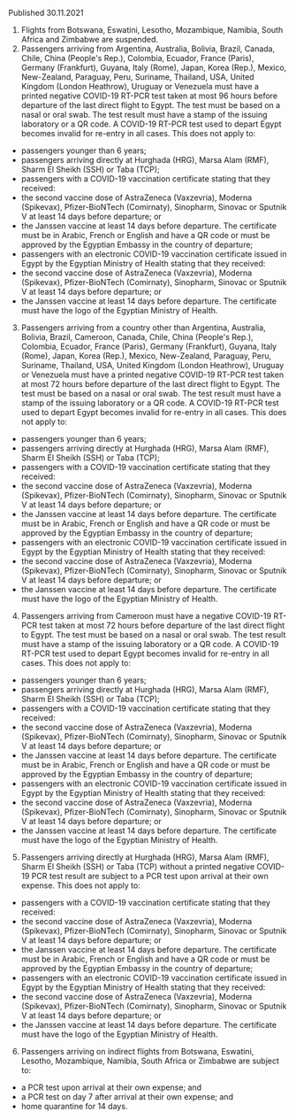 Published 30.11.2021
1. Flights from Botswana, Eswatini, Lesotho, Mozambique, Namibia, South Africa and Zimbabwe are suspended.
2. Passengers arriving from Argentina, Australia, Bolivia, Brazil, Canada, Chile, China (People's Rep.), Colombia, Ecuador, France (Paris), Germany (Frankfurt), Guyana, Italy (Rome), Japan, Korea (Rep.), Mexico, New-Zealand, Paraguay, Peru, Suriname, Thailand, USA, United Kingdom (London Heathrow), Uruguay or Venezuela must have a printed negative COVID-19 RT-PCR test taken at most 96 hours before departure of the last direct flight to Egypt. The test must be based on a nasal or oral swab. The test result must have a stamp of the issuing laboratory or a QR code. A COVID-19 RT-PCR test used to depart Egypt becomes invalid for re-entry in all cases.
This does not apply to:
- passengers younger than 6 years;
- passengers arriving directly at Hurghada (HRG), Marsa Alam (RMF), Sharm El Sheikh (SSH) or Taba (TCP);
- passengers with a COVID-19 vaccination certificate stating that they received:
- the second vaccine dose of AstraZeneca (Vaxzevria), Moderna (Spikevax), Pfizer-BioNTech (Comirnaty), Sinopharm, Sinovac or Sputnik V at least 14 days before departure; or
- the Janssen vaccine at least 14 days before departure. The certificate must be in Arabic, French or English and have a QR code or must be approved by the Egyptian Embassy in the country of departure;
- passengers with an electronic COVID-19 vaccination certificate issued in Egypt by the Egyptian Ministry of Health stating that they received:
- the second vaccine dose of AstraZeneca (Vaxzevria), Moderna (Spikevax), Pfizer-BioNTech (Comirnaty), Sinopharm, Sinovac or Sputnik V at least 14 days before departure; or
- the Janssen vaccine at least 14 days before departure. The certificate must have the logo of the Egyptian Ministry of Health.
3. Passengers arriving from a country other than Argentina, Australia, Bolivia, Brazil, Cameroon, Canada, Chile, China (People's Rep.), Colombia, Ecuador, France (Paris), Germany (Frankfurt), Guyana, Italy (Rome), Japan, Korea (Rep.), Mexico, New-Zealand, Paraguay, Peru, Suriname, Thailand, USA, United Kingdom (London Heathrow), Uruguay or Venezuela must have a printed negative COVID-19 RT-PCR test taken at most 72 hours before departure of the last direct flight to Egypt. The test must be based on a nasal or oral swab. The test result must have a stamp of the issuing laboratory or a QR code. A COVID-19 RT-PCR test used to depart Egypt becomes invalid for re-entry in all cases.
This does not apply to:
- passengers younger than 6 years;
- passengers arriving directly at Hurghada (HRG), Marsa Alam (RMF), Sharm El Sheikh (SSH) or Taba (TCP);
- passengers with a COVID-19 vaccination certificate stating that they received:
- the second vaccine dose of AstraZeneca (Vaxzevria), Moderna (Spikevax), Pfizer-BioNTech (Comirnaty), Sinopharm, Sinovac or Sputnik V at least 14 days before departure; or
- the Janssen vaccine at least 14 days before departure. The certificate must be in Arabic, French or English and have a QR code or must be approved by the Egyptian Embassy in the country of departure;
- passengers with an electronic COVID-19 vaccination certificate issued in Egypt by the Egyptian Ministry of Health stating that they received:
- the second vaccine dose of AstraZeneca (Vaxzevria), Moderna (Spikevax), Pfizer-BioNTech (Comirnaty), Sinopharm, Sinovac or Sputnik V at least 14 days before departure; or
- the Janssen vaccine at least 14 days before departure. The certificate must have the logo of the Egyptian Ministry of Health.
4. Passengers arriving from Cameroon must have a negative COVID-19 RT-PCR test taken at most 72 hours before departure of the last direct flight to Egypt. The test must be based on a nasal or oral swab. The test result must have a stamp of the issuing laboratory or a QR code. A COVID-19 RT-PCR test used to depart Egypt becomes invalid for re-entry in all cases.
This does not apply to:
- passengers younger than 6 years;
- passengers arriving directly at Hurghada (HRG), Marsa Alam (RMF), Sharm El Sheikh (SSH) or Taba (TCP);
- passengers with a COVID-19 vaccination certificate stating that they received:
- the second vaccine dose of AstraZeneca (Vaxzevria), Moderna (Spikevax), Pfizer-BioNTech (Comirnaty), Sinopharm, Sinovac or Sputnik V at least 14 days before departure; or
- the Janssen vaccine at least 14 days before departure. The certificate must be in Arabic, French or English and have a QR code or must be approved by the Egyptian Embassy in the country of departure;
- passengers with an electronic COVID-19 vaccination certificate issued in Egypt by the Egyptian Ministry of Health stating that they received:
- the second vaccine dose of AstraZeneca (Vaxzevria), Moderna (Spikevax), Pfizer-BioNTech (Comirnaty), Sinopharm, Sinovac or Sputnik V at least 14 days before departure; or
- the Janssen vaccine at least 14 days before departure. The certificate must have the logo of the Egyptian Ministry of Health.
5. Passengers arriving directly at Hurghada (HRG), Marsa Alam (RMF), Sharm El Sheikh (SSH) or Taba (TCP) without a printed negative COVID-19 PCR test result are subject to a PCR test upon arrival at their own expense.
This does not apply to:
- passengers with a COVID-19 vaccination certificate stating that they received:
- the second vaccine dose of AstraZeneca (Vaxzevria), Moderna (Spikevax), Pfizer-BioNTech (Comirnaty), Sinopharm, Sinovac or Sputnik V at least 14 days before departure; or
- the Janssen vaccine at least 14 days before departure. The certificate must be in Arabic, French or English and have a QR code or must be approved by the Egyptian Embassy in the country of departure;
- passengers with an electronic COVID-19 vaccination certificate issued in Egypt by the Egyptian Ministry of Health stating that they received:
- the second vaccine dose of AstraZeneca (Vaxzevria), Moderna (Spikevax), Pfizer-BioNTech (Comirnaty), Sinopharm, Sinovac or Sputnik V at least 14 days before departure; or
- the Janssen vaccine at least 14 days before departure. The certificate must have the logo of the Egyptian Ministry of Health.
6. Passengers arriving on indirect flights from Botswana, Eswatini, Lesotho, Mozambique, Namibia, South Africa or Zimbabwe are subject to:
- a PCR test upon arrival at their own expense; and
- a PCR test on day 7 after arrival at their own expense; and
- home quarantine for 14 days.